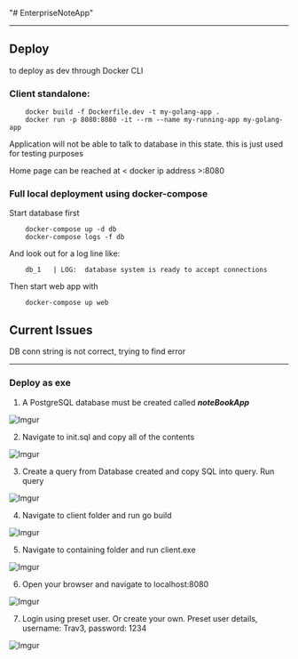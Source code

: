 "# EnterpriseNoteApp" 

---

## Deploy

to deploy as dev through Docker CLI

### Client standalone:

        docker build -f Dockerfile.dev -t my-golang-app .
        docker run -p 8080:8080 -it --rm --name my-running-app my-golang-app  

Application will not be able to talk to database in this state. this is just used for testing purposes

Home page can be reached at < docker ip address >:8080


### Full local deployment using docker-compose

Start database first

        docker-compose up -d db
        docker-compose logs -f db      

And look out for a log line like:

        db_1   | LOG:  database system is ready to accept connections

Then start web app with 

        docker-compose up web   



## Current Issues

DB conn string is not correct, trying to find error

---

### Deploy as exe

1. A PostgreSQL database must be created called ***noteBookApp***

![Imgur](https://i.imgur.com/nKJrXbr.png)

2. Navigate to init.sql and copy all of the contents

![Imgur](https://i.imgur.com/Efpk27p.png)

3. Create a query from Database created and copy SQL into query. Run query

![Imgur](https://i.imgur.com/evZXSDG.png)

4. Navigate to client folder and run go build

![Imgur](https://i.imgur.com/RZ8nA9P.png)

5. Navigate to containing folder and run client.exe

![Imgur](https://i.imgur.com/iFGBZhk.png)

6. Open your browser and navigate to localhost:8080

![Imgur](https://i.imgur.com/AVBuTAQ.png)

7. Login using preset user. Or create your own. Preset user details, username: Trav3, password: 1234

![Imgur](https://i.imgur.com/otfE0Qr.png)
